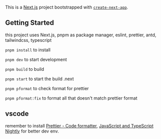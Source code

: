 This is a [Next.js](https://nextjs.org/) project bootstrapped with [`create-next-app`](https://github.com/vercel/next.js/tree/canary/packages/create-next-app).

## Getting Started

this project uses Next.js, pnpm as package manager, eslint, prettier, antd, tailwindcss, typescript

`pnpm install` to install

`pnpm dev` to start development

`pnpm build` to build

`pnpm start` to start the build .next

`pnpm pformat` to check format for prettier

`pnpm pformat:fix` to format all that doesn't match prettier format

## vscode

remember to install [Prettier - Code formatter](https://marketplace.visualstudio.com/items?itemName=esbenp.prettier-vscode), [JavaScript and TypeScript Nightly](https://marketplace.visualstudio.com/items?itemName=ms-vscode.vscode-typescript-next) for better dev env.
